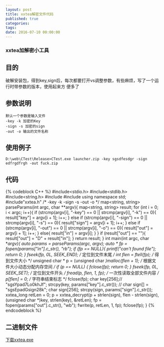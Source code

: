 ```yaml
---
layout: post
title: xxtea解密文件代码
published: true
categories:
tags:
date: 2016-07-10 00:00:00
---
```


### xxtea加解密小工具

## 目的

破解安装包，得到key,sign后，每次都要打开vs调整参数，有些麻烦，写了一个运行时带参数的版本，使用起来方
便多了

## 参数说明
	
	默认一个参数是输入文件
	-key -k 加密的Key
	-sign -s 加密的sign
	-out -o 输出的文件名称

## 使用例子

	D:\web\CTest\Release>CTest.exe launcher.zip -key sgsdfesdgr -sign edfrgdfrgh -out fuck.zip

## 代码

{% codeblock C++ %}
#include<stdio.h>
#include<stdlib.h>
#include<string.h>
#include<string>
#include<map>
using namespace std;
#include"xxtea.h"
/*
	-key -k
	-sign -s
	-out -o
*/
map<string, string> parseParams(int argc, char **argv){
	map<string, string> result;
	for (int i = 0; i < argc; i++){
		if (strcmp(argv[i], "-key") == 0 || strcmp(argv[i], "-k") == 0){
			result["key"] = argv[i + 1];
			i++;
		}
		else if (strcmp(argv[i], "-sign") == 0 || strcmp(argv[i], "-s") == 0){
			result["sign"] = argv[i + 1];
			i++;
		}
		else if (strcmp(argv[i], "-out") == 0 || strcmp(argv[i], "-o") == 0){
			result["out"] = argv[i + 1];
			i++;
		}
		else{
			result["in"] = argv[i];
		}
	}
	if (result["out"] == ""){
		result["out"] = "D" + result["in"];
	}
	return result;
}
int main(int argc, char **argv){
	auto params = parseParams(argc, argv);
	auto * fp = fopen(params["in"].c_str(), "rb");
	if (fp == NULL){
		printf("can't found  file");
		return 0;
	}
	fseek(fp, 0L, SEEK_END); /* 定位到文件末尾 */
	int flen = ftell(fp); /* 得到文件大小 */
	unsigned char * p = (unsigned char *)malloc(flen + 1); /* 根据文件大小动态分配内存空间 */
	if (p == NULL)
	{
		fclose(fp);
		return 0;
	}
	fseek(fp, 0L, SEEK_SET); /* 定位到文件开头 */
	fread(p, flen, 1, fp); /* 一次性读取全部文件内容 */
	p[flen] = 0; /* 字符串结束标志 */
	fclose(fp);
	char key[256];// "sgsYpad7Lo0khJf";
	strcpy(key, params["key"].c_str());
	// char sign[] = "sgsEpadGsign28k";
	 char sign[256];
	 strcpy(sign, params["sign"].c_str());
	 xxtea_long retLen = 0;
	 p = xxtea_decrypt(p + strlen(sign), flen - strlen(sign), (unsigned char *)key, strlen(key), &retLen);
	 fp = fopen(params["out"].c_str(), "wb");
	 fwrite(p, retLen, 1, fp);
	 fclose(fp);
}
{% endcodeblock %}

## 二进制文件
[下载xxtea.exe](http://pan.baidu.com/s/1qY2AmLm)

